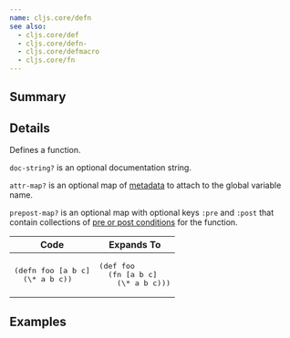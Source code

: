 ```yaml
---
name: cljs.core/defn
see also:
  - cljs.core/def
  - cljs.core/defn-
  - cljs.core/defmacro
  - cljs.core/fn
---
```


## Summary

## Details

Defines a function.

`doc-string?` is an optional documentation string.

`attr-map?` is an optional map of [metadata](http://clojure.org/metadata) to
attach to the global variable name.

`prepost-map?` is an optional map with optional keys `:pre` and `:post` that
contain collections of [pre or post conditions](http://blog.fogus.me/2009/12/21/clojures-pre-and-post/)
for the function.

<table class="code-tbl-9bef6">
  <thead>
    <tr>
      <th>Code</th>
      <th>Expands To</th></tr></thead>
  <tbody>
    <tr>
      <td><pre>
(defn foo [a b c]
  (\* a b c))</pre></td>
      <td><pre>
(def foo
  (fn [a b c]
    (\* a b c)))</pre></td></tr></tbody></table>

## Examples
